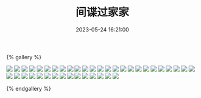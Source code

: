 ﻿---
title: 间谍过家家
date: 2023-05-24 16:21:00
comments: false
---

{% gallery %}

![](https://cdn.staticaly.com/gh/1405720461/images@master/SPY×FAMILY/1.webp)
![](https://cdn.staticaly.com/gh/1405720461/images@master/SPY×FAMILY/2.webp)
![](https://cdn.staticaly.com/gh/1405720461/images@master/SPY×FAMILY/3.webp)
![](https://cdn.staticaly.com/gh/1405720461/images@master/SPY×FAMILY/4.webp)
![](https://cdn.staticaly.com/gh/1405720461/images@master/SPY×FAMILY/5.webp)
![](https://cdn.staticaly.com/gh/1405720461/images@master/SPY×FAMILY/6.webp)
![](https://cdn.staticaly.com/gh/1405720461/images@master/SPY×FAMILY/7.webp)
![](https://cdn.staticaly.com/gh/1405720461/images@master/SPY×FAMILY/8.webp)
![](https://cdn.staticaly.com/gh/1405720461/images@master/SPY×FAMILY/9.webp)
![](https://cdn.staticaly.com/gh/1405720461/images@master/SPY×FAMILY/10.webp)
![](https://cdn.staticaly.com/gh/1405720461/images@master/SPY×FAMILY/11.webp)
![](https://cdn.staticaly.com/gh/1405720461/images@master/SPY×FAMILY/12.webp)
![](https://cdn.staticaly.com/gh/1405720461/images@master/SPY×FAMILY/13.webp)
![](https://cdn.staticaly.com/gh/1405720461/images@master/SPY×FAMILY/14.webp)
![](https://cdn.staticaly.com/gh/1405720461/images@master/SPY×FAMILY/15.webp)
![](https://cdn.staticaly.com/gh/1405720461/images@master/SPY×FAMILY/16.webp)
![](https://cdn.staticaly.com/gh/1405720461/images@master/SPY×FAMILY/17.webp)
![](https://cdn.staticaly.com/gh/1405720461/images@master/SPY×FAMILY/18.webp)
![](https://cdn.staticaly.com/gh/1405720461/images@master/SPY×FAMILY/19.webp)
![](https://cdn.staticaly.com/gh/1405720461/images@master/SPY×FAMILY/20.webp)
![](https://cdn.staticaly.com/gh/1405720461/images@master/SPY×FAMILY/21.webp)
![](https://cdn.staticaly.com/gh/1405720461/images@master/SPY×FAMILY/22.webp)
![](https://cdn.staticaly.com/gh/1405720461/images@master/SPY×FAMILY/23.webp)
![](https://cdn.staticaly.com/gh/1405720461/images@master/SPY×FAMILY/24.webp)
![](https://cdn.staticaly.com/gh/1405720461/images@master/SPY×FAMILY/25.webp)
![](https://cdn.staticaly.com/gh/1405720461/images@master/SPY×FAMILY/26.webp)
![](https://cdn.staticaly.com/gh/1405720461/images@master/SPY×FAMILY/27.webp)
![](https://cdn.staticaly.com/gh/1405720461/images@master/SPY×FAMILY/28.webp)
![](https://cdn.staticaly.com/gh/1405720461/images@master/SPY×FAMILY/29.webp)
![](https://cdn.staticaly.com/gh/1405720461/images@master/SPY×FAMILY/30.webp)
![](https://cdn.staticaly.com/gh/1405720461/images@master/SPY×FAMILY/31.webp)
![](https://cdn.staticaly.com/gh/1405720461/images@master/SPY×FAMILY/32.webp)
![](https://cdn.staticaly.com/gh/1405720461/images@master/SPY×FAMILY/33.webp)
![](https://cdn.staticaly.com/gh/1405720461/images@master/SPY×FAMILY/34.webp)
![](https://cdn.staticaly.com/gh/1405720461/images@master/SPY×FAMILY/35.webp)
![](https://cdn.staticaly.com/gh/1405720461/images@master/SPY×FAMILY/36.webp)
![](https://cdn.staticaly.com/gh/1405720461/images@master/SPY×FAMILY/37.webp)
![](https://cdn.staticaly.com/gh/1405720461/images@master/SPY×FAMILY/38.webp)
![](https://cdn.staticaly.com/gh/1405720461/images@master/SPY×FAMILY/39.webp)
![](https://cdn.staticaly.com/gh/1405720461/images@master/SPY×FAMILY/40.webp)

{% endgallery %}
